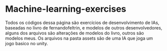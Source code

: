 # Machine-learning-exercises
Todos os códigos dessa página são exercícios de desenvolvimento de IAs, baseadas no livro de fernandofeltrin, e modelos de outros desenvolvedores, alguns dos arquivos são alterações de modelos do livro, outros são modelos meus.
Os arquivos na pasta assets são de uma IA que joga um jogo basico no unity.
